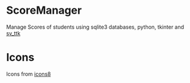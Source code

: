 # ScoreManager
Manage Scores of students using sqlite3 databases, python, tkinter and [sv_ttk](https://github.com/rdbende/Sun-Valley-ttk-theme)
# Icons
Icons from [icons8](icons8.com)

